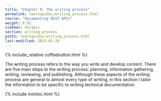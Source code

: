 ```yaml
---
title: "Chapter 9: The writing process"
permalink: learnapidoc/writing_process.html
course: "Documenting REST APIs"
weight: 8.91
sidebar: docapis
section: writing_process
path1: learnapidoc/writing_process.html
last-modified: 2023-05-28
---
```


{% include_relative coffeebutton.html %}

The writing process refers to the way you write and develop content. There are five main steps to the writing process: planning, information gathering, writing, reviewing, and publishing. Although these aspects of the writing process are general to almost every type of writing, in this section I tailor the information to be specific to writing technical documentation.

{% include minitoc.html %}
